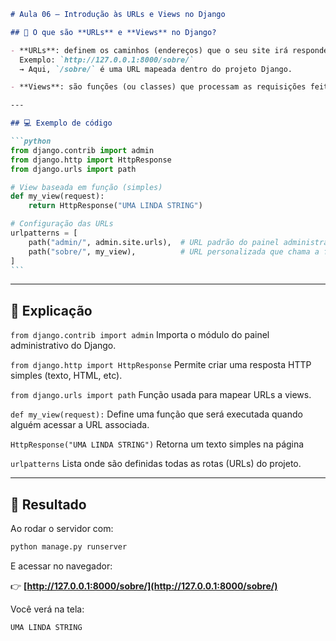 ````markdown
# Aula 06 – Introdução às URLs e Views no Django

## 🧠 O que são **URLs** e **Views** no Django?

- **URLs**: definem os caminhos (endereços) que o seu site irá responder.
  Exemplo: `http://127.0.0.1:8000/sobre/`
  → Aqui, `/sobre/` é uma URL mapeada dentro do projeto Django.

- **Views**: são funções (ou classes) que processam as requisições feitas a uma URL e retornam uma resposta (como texto, HTML, JSON etc).

---

## 💻 Exemplo de código

```python
from django.contrib import admin
from django.http import HttpResponse
from django.urls import path

# View baseada em função (simples)
def my_view(request):
    return HttpResponse("UMA LINDA STRING")

# Configuração das URLs
urlpatterns = [
    path("admin/", admin.site.urls),  # URL padrão do painel administrativo
    path("sobre/", my_view),          # URL personalizada que chama a função my_view
]
```
````

---

## 🧩 Explicação

`from django.contrib import admin`
Importa o módulo do painel administrativo do Django.

`from django.http import HttpResponse`
Permite criar uma resposta HTTP simples (texto, HTML, etc).

`from django.urls import path`
Função usada para mapear URLs a views.

`def my_view(request):`
Define uma função que será executada quando alguém acessar a URL associada.

`HttpResponse("UMA LINDA STRING")`
Retorna um texto simples na página

`urlpatterns`
Lista onde são definidas todas as rotas (URLs) do projeto.

---

## 🚀 Resultado

Ao rodar o servidor com:

```bash
python manage.py runserver
```

E acessar no navegador:

👉 **[http://127.0.0.1:8000/sobre/](http://127.0.0.1:8000/sobre/)**

Você verá na tela:

```bash
UMA LINDA STRING
```
